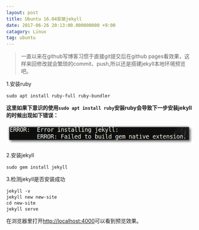 ```yaml
---
layout: post
title: Ubuntu 16.04安装jekyll
date: 2017-06-26 20:13:00.000000000 +9:00
catagory: Linux
tag: ubuntu 
---
```


> 一直以来在github写博客习惯于直接git提交后在github pages看效果，这样来回修改就会繁琐的commit、push,所以还是搭建jekyll本地环境预览吧。

1.安装ruby

```shell
sudo apt install ruby-full ruby-bundler
```
**这里如果下意识的使用`sudo apt install ruby`安装ruby会导致下一步安装jekyll的时候出现如下错误：**

![gem install error](/assets/blog_images/gem_install_jekyll_errors.png)

2.安装jekyll

```shell
sudo gem install jekyll
```
3.检测jekyll是否安装成功

```shell
jekyll -v
jekyll new new-site
cd new-site
jekyll serve
```
在浏览器里打开[http://localhost:4000](http://localhost:4000)可以看到预览效果。

